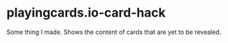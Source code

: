 # playingcards.io-card-hack
Some thing I made. Shows the content of cards that are yet to be revealed.
